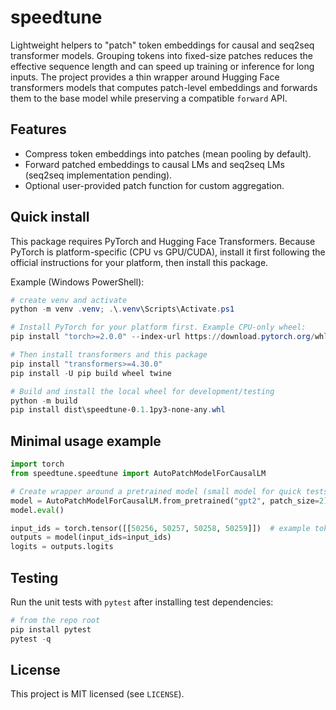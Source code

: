 # speedtune

Lightweight helpers to "patch" token embeddings for causal and seq2seq
transformer models. Grouping tokens into fixed-size patches reduces the
effective sequence length and can speed up training or inference for long
inputs. The project provides a thin wrapper around Hugging Face
transformers models that computes patch-level embeddings and forwards them to
the base model while preserving a compatible `forward` API.

## Features

- Compress token embeddings into patches (mean pooling by default).
- Forward patched embeddings to causal LMs and seq2seq LMs (seq2seq implementation pending).
- Optional user-provided patch function for custom aggregation.

## Quick install

This package requires PyTorch and Hugging Face Transformers. Because PyTorch
is platform-specific (CPU vs GPU/CUDA), install it first following the
official instructions for your platform, then install this package.

Example (Windows PowerShell):

```powershell
# create venv and activate
python -m venv .venv; .\.venv\Scripts\Activate.ps1

# Install PyTorch for your platform first. Example CPU-only wheel:
pip install "torch>=2.0.0" --index-url https://download.pytorch.org/whl/cpu

# Then install transformers and this package
pip install "transformers>=4.30.0"
pip install -U pip build wheel twine

# Build and install the local wheel for development/testing
python -m build
pip install dist\speedtune-0.1.1py3-none-any.whl
```

## Minimal usage example

```python
import torch
from speedtune.speedtune import AutoPatchModelForCausalLM

# Create wrapper around a pretrained model (small model for quick tests)
model = AutoPatchModelForCausalLM.from_pretrained("gpt2", patch_size=2)
model.eval()

input_ids = torch.tensor([[50256, 50257, 50258, 50259]])  # example token ids
outputs = model(input_ids=input_ids)
logits = outputs.logits
```

## Testing

Run the unit tests with `pytest` after installing test dependencies:

```powershell
# from the repo root
pip install pytest
pytest -q
```

## License

This project is MIT licensed (see `LICENSE`).
